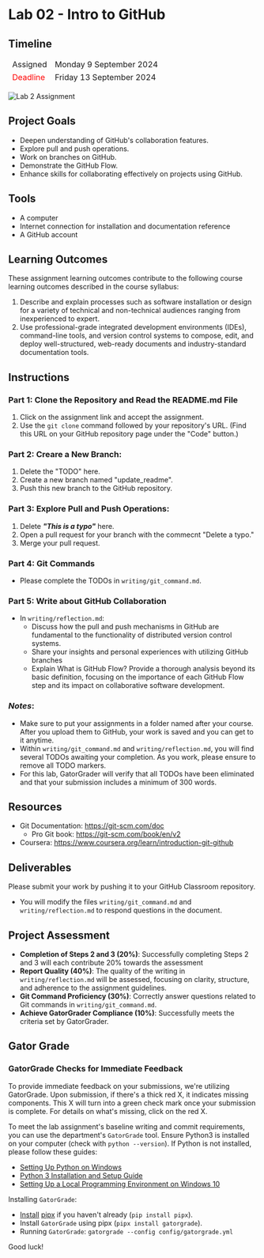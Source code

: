 
# Lab 02 - Intro to GitHub

## Timeline
<table>
  <thead>
      <td style="text-align:left;">Assigned</td>
      <td style="text-align:left;">Monday 9 September 2024</td>
  </thead>
  <tfoot>
      <td style="text-align:left; color: red;">Deadline</td>
      <td style="text-align:left;">Friday 13 September 2024</td>
  </tfoot>
</table>

![Lab 2 Assignment](https://github.com/allegheny-college-cmpsc-104-Fall-2024/lab02/blob/main/github-mark2.png)

## Project Goals
- Deepen understanding of GitHub's collaboration features.
- Explore pull and push operations.
- Work on branches on GitHub.
- Demonstrate the GitHub Flow.
- Enhance skills for collaborating effectively on projects using GitHub.

## Tools
- A computer
- Internet connection for installation and documentation reference
- A GitHub account

## Learning Outcomes
These assignment learning outcomes contribute to the following course learning outcomes described in the course syllabus:

1. Describe and explain processes such as software installation or design for a variety of technical and non-technical audiences ranging from inexperienced to expert.
2. Use professional-grade integrated development environments (IDEs), command-line tools, and version control systems to compose, edit, and deploy well-structured, web-ready documents and industry-standard documentation tools.

## Instructions

### Part 1: Clone the Repository and Read the README.md File 
1. Click on the assignment link and accept the assignment.
2. Use the `git clone` command followed by your repository's URL. (Find this URL on your GitHub repository page under the "Code" button.)

### Part 2: Creare a New Branch: 
1. Delete the "TODO" here.
2. Create a new branch named "update_readme".
3. Push this new branch to the GitHub repository.

### Part 3: Explore Pull and Push Operations: 
1. Delete _**"This is a typo"**_ here.
2. Open a pull request for your branch with the commecnt "Delete a typo."
3. Merge your pull request.

### Part 4: Git Commands
- Please complete the TODOs in `writing/git_command.md`.

### Part 5: Write about GitHub Collaboration
- In `writing/reflection.md`:
    - Discuss how the pull and push mechanisms in GitHub are fundamental to the functionality of distributed version control systems.
    - Share your insights and personal experiences with utilizing GitHub branches
    - Explain What is GitHub Flow? Provide a thorough analysis beyond its basic definition, focusing on the importance of each GitHub Flow step and its impact on collaborative software development.

### _Notes_: 
- Make sure to put your assignments in a folder named after your course. After you upload them to GitHub, your work is saved and you can get to it anytime.
- Within `writing/git_command.md` and `writing/reflection.md`, you will find several TODOs awaiting your completion. As you work, please ensure to remove all TODO markers. 
- For this lab, GatorGrader will verify that all TODOs have been eliminated and that your submission includes a minimum of 300 words.

## Resources
- Git Documentation: https://git-scm.com/doc
    - Pro Git book: https://git-scm.com/book/en/v2
- Coursera: https://www.coursera.org/learn/introduction-git-github

## Deliverables
Please submit your work by pushing it to your GitHub Classroom repository.
- You will modify the files `writing/git_command.md` and `writing/reflection.md` to respond questions in the document.

## Project Assessment
- **Completion of Steps 2 and 3 (20%)**: Successfully completing Steps 2 and 3 will each contribute 20% towards the assessment
- **Report Quality (40%)**: The quality of the writing in `writing/reflection.md` will be assessed, focusing on clarity, structure, and adherence to the assignment guidelines.
- **Git Command Proficiency (30%)**: Correctly answer questions related to Git commands in `writing/git_command.md`.
- **Achieve GatorGrader Compliance (10%)**: Successfully meets the criteria set by GatorGrader.

## Gator Grade
### GatorGrade Checks for Immediate Feedback

To provide immediate feedback on your submissions, we're utilizing GatorGrade. Upon submission, if there's a thick red X, it indicates missing components. This X will turn into a green check mark once your submission is complete. For details on what's missing, click on the red X.

To meet the lab assignment's baseline writing and commit requirements, you can use the department's `GatorGrade` tool. Ensure Python3 is installed on your computer (check with `python --version`). If Python is not installed, please follow these guides:

- [Setting Up Python on Windows](https://realpython.com/lessons/python-windows-setup/)
- [Python 3 Installation and Setup Guide](https://realpython.com/installing-python/)
- [Setting Up a Local Programming Environment on Windows 10](https://www.digitalocean.com/community/tutorials/how-to-install-python-3-and-set-up-a-local-programming-environment-on-windows-10)

Installing `GatorGrade`:

- [Install](https://pipx.pypa.io/stable/) [pipx](https://pipx.pypa.io/stable/) if you haven't already (`pip install pipx`).
- Install `GatorGrade` using pipx (`pipx install gatorgrade`).
- Running `GatorGrade`:
 `gatorgrade --config config/gatorgrade.yml`

Good luck!
